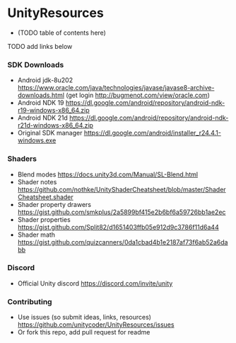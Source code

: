 # UnityResources
- (TODO table of contents here)

TODO add links below
### SDK Downloads
- Android jdk-8u202 https://www.oracle.com/java/technologies/javase/javase8-archive-downloads.html (get login http://bugmenot.com/view/oracle.com)
- Android NDK 19 https://dl.google.com/android/repository/android-ndk-r19-windows-x86_64.zip
- Android NDK 21d https://dl.google.com/android/repository/android-ndk-r21d-windows-x86_64.zip
- Original SDK manager https://dl.google.com/android/installer_r24.4.1-windows.exe

### Shaders
- Blend modes https://docs.unity3d.com/Manual/SL-Blend.html
- Shader notes https://github.com/nothke/UnityShaderCheatsheet/blob/master/ShaderCheatsheet.shader
- Shader property drawers https://gist.github.com/smkplus/2a5899bf415e2b6bf6a59726bb1ae2ec
- Shader properties https://gist.github.com/Split82/d1651403ffb05e912d9c3786f11d6a44
- Shader math https://gist.github.com/quizcanners/0da1cbad4b1e2187af73f6ab52a6dabb

### Discord
- Official Unity discord https://discord.com/invite/unity

### Contributing
- Use issues (so submit ideas, links, resources) https://github.com/unitycoder/UnityResources/issues
- Or fork this repo, add pull request for readme
